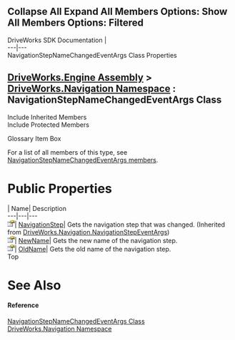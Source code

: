 Collapse All Expand All Members Options: Show All  Members Options: Filtered   
---  
DriveWorks SDK Documentation  |   
---|---  
NavigationStepNameChangedEventArgs Class Properties   
  
[DriveWorks.Engine Assembly](topic2156.md) > [DriveWorks.Navigation Namespace](topic10114.md) : NavigationStepNameChangedEventArgs Class  
---  
  
Include Inherited Members    
Include Protected Members    


Glossary Item Box

For a list of all members of this type, see [NavigationStepNameChangedEventArgs members](topic10214.md).

# Public Properties

| Name| Description  
---|---|---  
![Public Property](dotnetimages/publicProperty.gif)| [NavigationStep](topic10212.md)| Gets the navigation step that was changed. (Inherited from [DriveWorks.Navigation.NavigationStepEventArgs](topic10205.md))  
![Public Property](dotnetimages/publicProperty.gif)| [NewName](topic10220.md)| Gets the new name of the navigation step.   
![Public Property](dotnetimages/publicProperty.gif)| [OldName](topic10221.md)| Gets the old name of the navigation step.   
Top

# See Also

#### Reference

[NavigationStepNameChangedEventArgs Class](topic10213.md)   
[DriveWorks.Navigation Namespace](topic10114.md)


